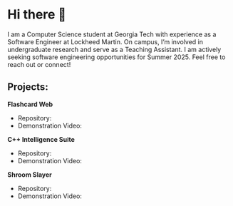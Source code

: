# Hi there 👋

I am a Computer Science student at Georgia Tech with experience as a Software Engineer at Lockheed Martin. On campus, I’m involved in undergraduate research and serve as a Teaching Assistant. I am actively seeking software engineering opportunities for Summer 2025. Feel free to reach out or connect!

## Projects:
**Flashcard Web**
- Repository:
- Demonstration Video:
  
**C++ Intelligence Suite**
- Repository:
- Demonstration Video:
  
**Shroom Slayer**
- Repository:
- Demonstration Video:
